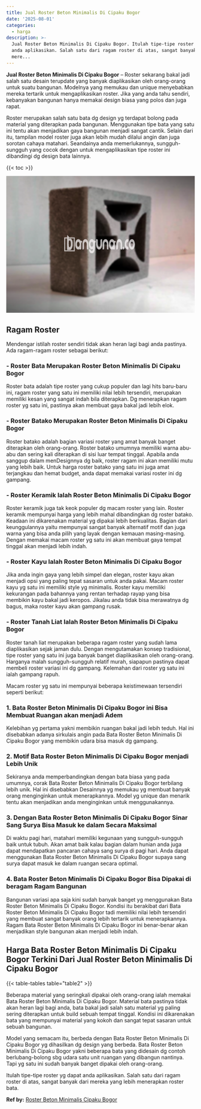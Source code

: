 ```yaml
---
title: Jual Roster Beton Minimalis Di Cipaku Bogor
date: '2025-08-01'
categories:
  - harga
description: >-
  Jual Roster Beton Minimalis Di Cipaku Bogor. Itulah tipe-tipe roster yg dapat
  anda aplikasikan. Salah satu dari ragam roster di atas, sangat banyak dari
  mere...
---
```


**Jual Roster Beton Minimalis Di Cipaku Bogor** – Roster sekarang bakal jadi salah satu desain terupdate yang banyak diaplikasikan oleh orang-orang untuk suatu bangunan. Modelnya yang memukau dan unique menyebabkan mereka tertarik untuk mengaplikasikan roster. Jika yang anda tahu sendiri, kebanyakan bangunan hanya memakai design biasa yang polos dan juga rapat.

Roster merupakan salah satu bata dg design yg terdapat bolong pada material yang diterapkan pada bangunan. Menggunakan tipe bata yang satu ini tentu akan menjadikan gaya bangunan menjadi sangat cantik. Selain dari itu, tampilan model roster juga akan lebih mudah dilalui angin dan juga sorotan cahaya matahari. Seandainya anda memerlukannya, sungguh-sungguh yang cocok dengan untuk mengaplikasikan tipe roster ini dibandingi dg design bata lainnya.

{{< toc >}}

![Jual Roster Beton Minimalis Di Cipaku Bogor](/images/bata-roster-minimalis-25.png)

## Ragam Roster

Mendengar istilah roster sendiri tidak akan heran lagi bagi anda pastinya. Ada ragam-ragam roster sebagai berikut:

### \- Roster Bata Merupakan Roster Beton Minimalis Di Cipaku Bogor

Roster bata adalah tipe roster yang cukup populer dan lagi hits baru-baru ini, ragam roster yang satu ini memiliki nilai lebih tersendiri, merupakan memiliki kesan yang sangat indah bila diterapkan. Dg menerapkan ragam roster yg satu ini, pastinya akan membuat gaya bakal jadi lebih elok.

### \- Roster Batako Merupakan Roster Beton Minimalis Di Cipaku Bogor

Roster batako adalah bagian variasi roster yang amat banyak banget diterapkan oleh orang-orang. Roster batako umumnya memiliki warna abu-abu dan sering kali diterapkan di sisi luar tempat tinggal. Apabila anda sanggup dalam menDesignnya dg baik, roster ragam ini akan memiliki mutu yang lebih baik. Untuk harga roster batako yang satu ini juga amat terjangkau dan hemat budget, anda dapat memakai variasi roster ini dg gampang.

### \- Roster Keramik Ialah Roster Beton Minimalis Di Cipaku Bogor

Roster keramik juga tak keok populer dg macam roster yang lain. Roster keramik mempunyai harga yang lebih mahal dibandingkan dg roster batako. Keadaan ini dikarenakan material yg dipakai lebih berkualitas. Bagian dari keunggulannya yaitu mempunyai sangat banyak alternatif motif dan juga warna yang bisa anda pilih yang layak dengan kemauan masing-masing. Dengan memakai macam roster yg satu ini akan membuat gaya tempat tinggal akan menjadi lebih indah.

### \- Roster Kayu Ialah Roster Beton Minimalis Di Cipaku Bogor

Jika anda ingin gaya yang lebih simpel dan elegan, roster kayu akan menjadi opsi yang paling tepat sasaran untuk anda pakai. Macam roster kayu yg satu ini memiliki style yg minimalis. Roster kayu memiliki kekurangan pada bahannya yang rentan terhadap rayap yang bisa membikin kayu bakal jadi keropos. Jikalau anda tidak bisa merawatnya dg bagus, maka roster kayu akan gampang rusak.

### \- Roster Tanah Liat Ialah Roster Beton Minimalis Di Cipaku Bogor

Roster tanah liat merupakan beberapa ragam roster yang sudah lama diaplikasikan sejak jaman dulu. Dengan mengutamakan konsep tradisional, tipe roster yang satu ini juga banyak banget diaplikasikan oleh orang-orang. Harganya malah sungguh-sungguh relatif murah, siapapun pastinya dapat membeli roster variasi ini dg gampang. Kelemahan dari roster yg satu ini ialah gampang rapuh.

Macam roster yg satu ini mempunyai beberapa keistimewaan tersendiri seperti berikut:

### 1\. Bata Roster Beton Minimalis Di Cipaku Bogor ini Bisa Membuat Ruangan akan menjadi Adem

Kelebihan yg pertama yakni membikin ruangan bakal jadi lebih teduh. Hal ini disebabkan adanya sirkulais angin pada Bata Roster Beton Minimalis Di Cipaku Bogor yang membikin udara bisa masuk dg gampang.

### 2\. Motif Bata Roster Beton Minimalis Di Cipaku Bogor menjadi Lebih Unik

Sekiranya anda memperbandingkan dengan bata biasa yang pada umumnya, corak Bata Roster Beton Minimalis Di Cipaku Bogor terbilang lebih unik. Hal ini disebabkan Desainnya yg memukau yg membuat banyak orang menginginkan untuk menerapkannya. Model yg unique dan menarik tentu akan menjadikan anda menginginkan untuk menggunakannya.

### 3\. Dengan Bata Roster Beton Minimalis Di Cipaku Bogor Sinar Sang Surya Bisa Masuk ke dalam Secara Maksimal

Di waktu pagi hari, matahari memiliki kegunaan yang sungguh-sungguh baik untuk tubuh. Akan amat baik kalau bagian dalam hunian anda juga dapat mendapatkan pancaran cahaya sang surya di pagi hari. Anda dapat menggunakan Bata Roster Beton Minimalis Di Cipaku Bogor supaya sang surya dapat masuk ke dalam ruangan secara optimal.

### 4\. Bata Roster Beton Minimalis Di Cipaku Bogor Bisa Dipakai di beragam Ragam Bangunan

Bangunan variasi apa saja kini sudah banyak banget yg menggunakan Bata Roster Beton Minimalis Di Cipaku Bogor. Kondisi itu berakibat dari Bata Roster Beton Minimalis Di Cipaku Bogor tadi memiliki nilai lebih tersendiri yang membuat sangat banyak orang lebih tertarik untuk menerapkannya. Ragam Bata Roster Beton Minimalis Di Cipaku Bogor ini benar-benar akan menjadikan style bangunan akan menjadi lebih indah.

## Harga Bata Roster Beton Minimalis Di Cipaku Bogor Terkini Dari Jual Roster Beton Minimalis Di Cipaku Bogor

{{< table-tables table="table2" >}}

Beberapa material yang seringkali dipakai oleh orang-orang ialah memakai Bata Roster Beton Minimalis Di Cipaku Bogor. Material bata pastinya tidak akan heran lagi bagi anda, bata bakal jadi salah satu material yg paling sering diterapkan untuk build sebuah tempat tinggal. Kondisi ini dikarenakan bata yang mempunyai material yang kokoh dan sangat tepat sasaran untuk sebuah bangunan.

Model yang semacam itu, berbeda dengan Bata Roster Beton Minimalis Di Cipaku Bogor yg dihasilkan dg design yang berbeda. Bata Roster Beton Minimalis Di Cipaku Bogor yakni beberapa bata yang didesain dg contoh berlubang-bolong sbg udara satu unit ruangan yang dibangun nantinya. Tapi yg satu ini sudah banyak banget dipakai oleh orang-orang.

Itulah tipe-tipe roster yg dapat anda aplikasikan. Salah satu dari ragam roster di atas, sangat banyak dari mereka yang lebih menerapkan roster bata.

**Ref by:** [Roster Beton Minimalis Cipaku Bogor](https://id.wikipedia.org/wiki/Roster)
